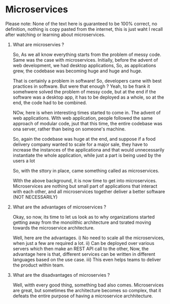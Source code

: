 # Microservices

Please note: None of the text here is guaranteed to be 100% correct, no definition, nothing is copy pasted from the internet, this is just waht I recall after watching or learning about microservices.

1. What are microservies ?

    So, As we all know everything starts from the problem of messy code. Same was the case with microservices. Initially, before the advent of web development, we had desktop applications, 
    So, as applications grew, the codebase was becoming huge and huge and huge. 

    That is certainly a problem in software! So, developers came with best practices in software. But
    were that enough ? Yeah, to be frank it somehwere solved the problem of messy code, but at the end if the software was a desktop app, it has to be deployed as a whole, so at the end, the code had to be combined.

    NOw, here is when interesting times started to come in. The advent of web applications. 
    WIth web application, people followed the same approach of modular code, jsut that this time, the entire codebase was ona server, rather than being on someone's machine.

    So, again the codebase was huge at the end, and suppose if a food delivery company wanted to scale for a major sale, they have to increase the instances of the applicationa and that would unnecessarily instantiate the whole application, while just a part is being used by the users a lot

    So, with the sttory in place, came something called as microservices.

    WIth the above background, it is now time to get into microservices. Microservices are nothing but small part of applications that interact with each other, and all microservices together deliver a better software (NOT NECESSARILY)

2. What are the advantages of microservices ?

    Okay, so now, its time to let us look as to why organizations started getting away from the monolithic architecture and tsrated moving towards the microservice architecture.

    Well, here are the advantages.
        i) No need to scale all the microservices, when just a few are required a lot.
        ii) Can be deployed over various servers which then make an REST API call to the other,
            Now, the advantage here is that, different services can be written in different languages based on the use case.
        iii) This even helps teams to deliver the product within team.

3. What are the disadvantages of microservies ?

    Well, witth every good thing, something bad also comes. Microservices are great, but sometimes
    the architecture becomes so complex, that it defeats the entire purpose of having a microservice archhitecture.

    
